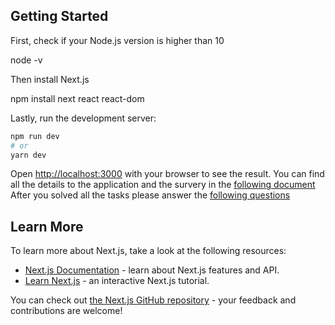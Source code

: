 ## Getting Started

First, check if your Node.js version is higher than 10 

node -v

Then install Next.js 

npm install next react react-dom

Lastly, run the development server:

```bash
npm run dev
# or
yarn dev
```

Open [http://localhost:3000](http://localhost:3000) with your browser to see the result.
You can find all the details to the application and the survery in the [following document](https://docs.google.com/document/d/1TFgzLLtQcTu8lAUXrnbJ1RLydbYZpk9qnilkE0AgEM0/edit?usp=sharing)
After you solved all the tasks please answer the [following questions](https://forms.gle/6KrupV9E3Mmk7KyN6)

## Learn More

To learn more about Next.js, take a look at the following resources:

- [Next.js Documentation](https://nextjs.org/docs) - learn about Next.js features and API.
- [Learn Next.js](https://nextjs.org/learn) - an interactive Next.js tutorial.

You can check out [the Next.js GitHub repository](https://github.com/vercel/next.js/) - your feedback and contributions are welcome!
